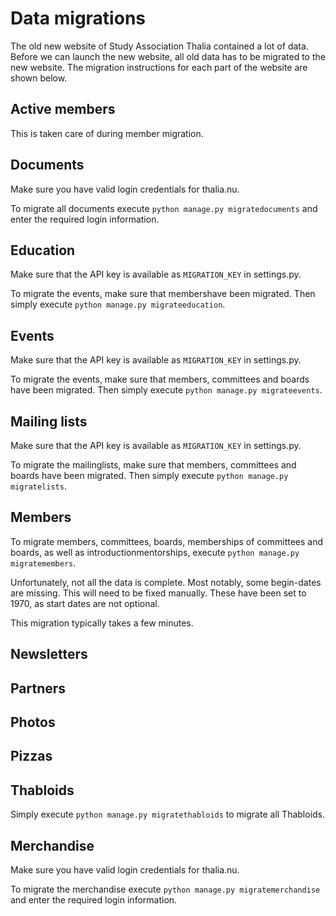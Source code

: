# Data migrations

The old new website of Study Association Thalia contained a lot of data.
Before we can launch the new website, all old data has to be migrated
to the new website.
The migration instructions for each part of the website are shown below.

## Active members

This is taken care of during member migration.

## Documents

Make sure you have valid login credentials for thalia.nu.

To migrate all documents execute `python manage.py migratedocuments`
and enter the required login information.

## Education

Make sure that the API key is available as `MIGRATION_KEY` in settings.py.

To migrate the events, make sure that membershave been migrated.
Then simply execute `python manage.py migrateeducation`.

## Events

Make sure that the API key is available as `MIGRATION_KEY` in settings.py.

To migrate the events, make sure that members, committees and boards
have been migrated. Then simply execute `python manage.py migrateevents`.

## Mailing lists

Make sure that the API key is available as `MIGRATION_KEY` in settings.py.

To migrate the mailinglists, make sure that members, committees and boards
have been migrated. Then simply execute `python manage.py migratelists`.

## Members

To migrate members, committees, boards, memberships of committees and boards,
as well as introductionmentorships, execute `python manage.py migratemembers`.

Unfortunately, not all the data is complete. Most notably, some begin-dates are
missing. This will need to be fixed manually. These have been set to 1970,
as start dates are not optional.

This migration typically takes a few minutes.

## Newsletters

## Partners

## Photos

## Pizzas

## Thabloids

Simply execute `python manage.py migratethabloids` to migrate all Thabloids.

## Merchandise

Make sure you have valid login credentials for thalia.nu.

To migrate the merchandise execute `python manage.py migratemerchandise` and
enter the required login information.